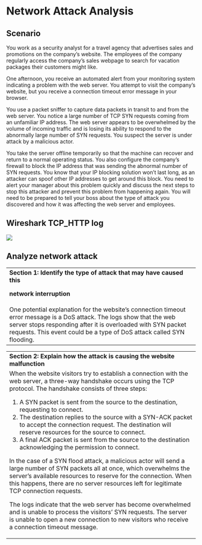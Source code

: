 # Network Attack Analysis

## Scenario

You work as a security analyst for a travel agency that advertises sales and promotions on the company’s website. The employees of the company regularly access the company’s sales webpage to search for vacation packages their customers might like. 

One afternoon, you receive an automated alert from your monitoring system indicating a problem with the web server. You attempt to visit the company’s website, but you receive a connection timeout error message in your browser.

You use a packet sniffer to capture data packets in transit to and from the web server. You notice a large number of TCP SYN requests coming from an unfamiliar IP address. The web server appears to be overwhelmed by the volume of incoming traffic and is losing its ability to respond to the abnormally large number of SYN requests. You suspect the server is under attack by a malicious actor. 

You take the server offline temporarily so that the machine can recover and return to a normal operating status. You also configure the company’s firewall to block the IP address that was sending the abnormal number of SYN requests. You know that your IP blocking solution won’t last long, as an attacker can spoof other IP addresses to get around this block. You need to alert your manager about this problem quickly and discuss the next steps to stop this attacker and prevent this problem from happening again. You will need to be prepared to tell your boss about the type of attack you discovered and how it was affecting the web server and employees.

## Wireshark TCP_HTTP log

<img src="https://i.imgur.com/J22JfFE.png" />

## Analyze network attack

<table>
  <tr>
   <td><strong>Section 1: Identify the type of attack that may have caused this </strong>
<p>
<strong>network interruption</strong>
   </td>
  </tr>
  <tr>
   <td>One potential explanation for the website’s connection timeout error message is a DoS attack. The logs show that the web server stops responding after it is overloaded with SYN packet requests. This event could be a type of DoS attack called SYN flooding.
   </td>
  </tr>
</table>



<table>
  <tr>
   <td><strong>Section 2: Explain how the attack is causing the website malfunction</strong>
   </td>
  </tr>
  <tr>
   <td>When the website visitors try to establish a connection with the web server, a three-way handshake occurs using the TCP protocol. The handshake consists of three steps: 
<ol>

<li>A SYN packet is sent from the source to the destination, requesting to connect.

<li>The destination replies to the source with a SYN-ACK packet to accept the connection request. The destination will reserve resources for the source to connect.

<li>A final ACK packet is sent from the source to the destination acknowledging the permission to connect. 
</ol>
<p>
In the case of a SYN flood attack, a malicious actor will send a large number of SYN packets all at once, which overwhelms the server’s available resources to reserve for the connection. When this happens, there are no server resources left for legitimate TCP connection requests. 
<p>
The logs indicate that the web server has become overwhelmed and is unable to process the visitors’ SYN requests. The server is unable to open a new connection to new visitors who receive a connection timeout message.
</li>

   </td>
  </tr>
</table>

